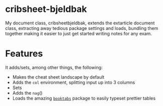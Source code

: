 cribsheet-bjeldbak
==================

My document class, cribsheetbjeldbak, extends the extarticle document class, extracting away tedious package settings and loads, bundling them together making it easier to just get started writing notes for any exam.

# Features

It adds/sets, among other things, the following:
  - Makes the cheat sheet landscape by default
  - Adds the ``col`` environment, splitting input up into 3 columns
  - Sets
  - Adds the ``nag``()
  - Loads the amazing [``booktabs``](http://www.ctan.org/pkg/booktabs) package to easily typeset prettier tables
